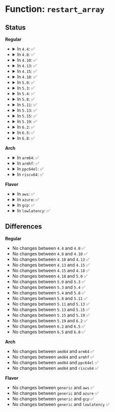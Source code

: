 # Function: <code>restart_array</code>

## Status
<b>Regular</b>
<ul>
<li>
<details>
<summary>In <code>4.4</code>: ✅</summary>

```c
int restart_array(struct mddev *mddev);
```

**Collision:** Unique Static

**Inline:** No

**Transformation:** False

**Instances:**

```
In drivers/md/md.c (ffffffff8168fac0)
Location: drivers/md/md.c:5362
Inline: False
Direct callers:
  - drivers/md/md.c:array_state_store
  - drivers/md/md.c:array_state_store
  - drivers/md/md.c:array_state_store
  - drivers/md/md.c:array_state_store
  - drivers/md/md.c:array_state_store
  - drivers/md/md.c:md_ioctl
  - drivers/md/md.c:md_ioctl
```
**Symbols:**

```
ffffffff8168fac0-ffffffff8168fbb8: restart_array (STB_LOCAL)
```
</details>
</li>
<li>
<details>
<summary>In <code>4.8</code>: ✅</summary>

```c
int restart_array(struct mddev *mddev);
```

**Collision:** Unique Static

**Inline:** No

**Transformation:** False

**Instances:**

```
In drivers/md/md.c (ffffffff816f0950)
Location: drivers/md/md.c:5376
Inline: False
Direct callers:
  - drivers/md/md.c:md_ioctl
  - drivers/md/md.c:md_ioctl
  - drivers/md/md.c:array_state_store
  - drivers/md/md.c:array_state_store
  - drivers/md/md.c:array_state_store
  - drivers/md/md.c:array_state_store
  - drivers/md/md.c:array_state_store
```
**Symbols:**

```
ffffffff816f0950-ffffffff816f0a4e: restart_array (STB_LOCAL)
```
</details>
</li>
<li>
<details>
<summary>In <code>4.10</code>: ✅</summary>

```c
int restart_array(struct mddev *mddev);
```

**Collision:** Unique Static

**Inline:** No

**Transformation:** False

**Instances:**

```
In drivers/md/md.c (ffffffff817221d0)
Location: drivers/md/md.c:5424
Inline: False
Direct callers:
  - drivers/md/md.c:md_ioctl
  - drivers/md/md.c:md_ioctl
  - drivers/md/md.c:array_state_store
  - drivers/md/md.c:array_state_store
  - drivers/md/md.c:array_state_store
  - drivers/md/md.c:array_state_store
  - drivers/md/md.c:array_state_store
```
**Symbols:**

```
ffffffff817221d0-ffffffff817222de: restart_array (STB_LOCAL)
```
</details>
</li>
<li>
<details>
<summary>In <code>4.13</code>: ✅</summary>

```c
int restart_array(struct mddev *mddev);
```

**Collision:** Unique Static

**Inline:** No

**Transformation:** False

**Instances:**

```
In drivers/md/md.c (ffffffff8173b8d0)
Location: drivers/md/md.c:5647
Inline: False
Direct callers:
  - drivers/md/md.c:md_ioctl
  - drivers/md/md.c:md_ioctl
  - drivers/md/md.c:array_state_store
  - drivers/md/md.c:array_state_store
  - drivers/md/md.c:array_state_store
  - drivers/md/md.c:array_state_store
  - drivers/md/md.c:array_state_store
```
**Symbols:**

```
ffffffff8173b8d0-ffffffff8173ba3d: restart_array (STB_LOCAL)
```
</details>
</li>
<li>
<details>
<summary>In <code>4.15</code>: ✅</summary>

```c
int restart_array(struct mddev *mddev);
```

**Collision:** Unique Static

**Inline:** No

**Transformation:** False

**Instances:**

```
In drivers/md/md.c (ffffffff817abb50)
Location: drivers/md/md.c:5692
Inline: False
Direct callers:
  - drivers/md/md.c:md_ioctl
  - drivers/md/md.c:md_ioctl
  - drivers/md/md.c:array_state_store
  - drivers/md/md.c:array_state_store
  - drivers/md/md.c:array_state_store
  - drivers/md/md.c:array_state_store
  - drivers/md/md.c:array_state_store
```
**Symbols:**

```
ffffffff817abb50-ffffffff817abcbd: restart_array (STB_LOCAL)
```
</details>
</li>
<li>
<details>
<summary>In <code>4.18</code>: ✅</summary>

```c
int restart_array(struct mddev *mddev);
```

**Collision:** Unique Static

**Inline:** No

**Transformation:** False

**Instances:**

```
In drivers/md/md.c (ffffffff817f3580)
Location: drivers/md/md.c:5756
Inline: False
Direct callers:
  - drivers/md/md.c:md_ioctl
  - drivers/md/md.c:md_ioctl
  - drivers/md/md.c:array_state_store
  - drivers/md/md.c:array_state_store
  - drivers/md/md.c:array_state_store
  - drivers/md/md.c:array_state_store
  - drivers/md/md.c:array_state_store
```
**Symbols:**

```
ffffffff817f3580-ffffffff817f36ec: restart_array (STB_LOCAL)
```
</details>
</li>
<li>
<details>
<summary>In <code>5.0</code>: ✅</summary>

```c
int restart_array(struct mddev *mddev);
```

**Collision:** Unique Static

**Inline:** No

**Transformation:** False

**Instances:**

```
In drivers/md/md.c (ffffffff8181f560)
Location: drivers/md/md.c:5743
Inline: False
Direct callers:
  - drivers/md/md.c:md_ioctl
  - drivers/md/md.c:md_ioctl
  - drivers/md/md.c:array_state_store
  - drivers/md/md.c:array_state_store
  - drivers/md/md.c:array_state_store
  - drivers/md/md.c:array_state_store
  - drivers/md/md.c:array_state_store
```
**Symbols:**

```
ffffffff8181f560-ffffffff8181f6cc: restart_array (STB_LOCAL)
```
</details>
</li>
<li>
<details>
<summary>In <code>5.3</code>: ✅</summary>

```c
int restart_array(struct mddev *mddev);
```

**Collision:** Unique Static

**Inline:** No

**Transformation:** False

**Instances:**

```
In drivers/md/md.c (ffffffff818601f0)
Location: drivers/md/md.c:5811
Inline: False
Direct callers:
  - drivers/md/md.c:md_ioctl
  - drivers/md/md.c:md_ioctl
  - drivers/md/md.c:array_state_store
  - drivers/md/md.c:array_state_store
  - drivers/md/md.c:array_state_store
  - drivers/md/md.c:array_state_store
  - drivers/md/md.c:array_state_store
```
**Symbols:**

```
ffffffff818601f0-ffffffff8186034d: restart_array (STB_LOCAL)
```
</details>
</li>
<li>
<details>
<summary>In <code>5.4</code>: ✅</summary>

```c
int restart_array(struct mddev *mddev);
```

**Collision:** Unique Static

**Inline:** No

**Transformation:** False

**Instances:**

```
In drivers/md/md.c (ffffffff81891e20)
Location: drivers/md/md.c:5912
Inline: False
Direct callers:
  - drivers/md/md.c:md_ioctl
  - drivers/md/md.c:md_ioctl
  - drivers/md/md.c:array_state_store
  - drivers/md/md.c:array_state_store
  - drivers/md/md.c:array_state_store
  - drivers/md/md.c:array_state_store
  - drivers/md/md.c:array_state_store
```
**Symbols:**

```
ffffffff81891e20-ffffffff81891f7d: restart_array (STB_LOCAL)
```
</details>
</li>
<li>
<details>
<summary>In <code>5.8</code>: ✅</summary>

```c
int restart_array(struct mddev *mddev);
```

**Collision:** Unique Static

**Inline:** No

**Transformation:** False

**Instances:**

```
In drivers/md/md.c (ffffffff81963600)
Location: drivers/md/md.c:6107
Inline: False
Direct callers:
  - drivers/md/md.c:md_ioctl
  - drivers/md/md.c:md_ioctl
  - drivers/md/md.c:array_state_store
  - drivers/md/md.c:array_state_store
  - drivers/md/md.c:array_state_store
  - drivers/md/md.c:array_state_store
  - drivers/md/md.c:array_state_store
```
**Symbols:**

```
ffffffff81963600-ffffffff8196375d: restart_array (STB_LOCAL)
```
</details>
</li>
<li>
<details>
<summary>In <code>5.11</code>: ✅</summary>

```c
int restart_array(struct mddev *mddev);
```

**Collision:** Unique Static

**Inline:** No

**Transformation:** False

**Instances:**

```
In drivers/md/md.c (ffffffff81969ee0)
Location: drivers/md/md.c:6141
Inline: False
Direct callers:
  - drivers/md/md.c:md_set_read_only
  - drivers/md/md.c:md_ioctl
  - drivers/md/md.c:array_state_store
  - drivers/md/md.c:array_state_store
  - drivers/md/md.c:array_state_store
  - drivers/md/md.c:array_state_store
  - drivers/md/md.c:array_state_store
```
**Symbols:**

```
ffffffff81969ee0-ffffffff8196a04a: restart_array (STB_LOCAL)
```
</details>
</li>
<li>
<details>
<summary>In <code>5.13</code>: ✅</summary>

```c
int restart_array(struct mddev *mddev);
```

**Collision:** Unique Static

**Inline:** No

**Transformation:** False

**Instances:**

```
In drivers/md/md.c (ffffffff8194d8a0)
Location: drivers/md/md.c:6098
Inline: False
Direct callers:
  - drivers/md/md.c:md_set_read_only
  - drivers/md/md.c:md_ioctl
  - drivers/md/md.c:array_state_store
  - drivers/md/md.c:array_state_store
  - drivers/md/md.c:array_state_store
  - drivers/md/md.c:array_state_store
  - drivers/md/md.c:array_state_store
```
**Symbols:**

```
ffffffff8194d8a0-ffffffff8194da13: restart_array (STB_LOCAL)
```
</details>
</li>
<li>
<details>
<summary>In <code>5.15</code>: ✅</summary>

```c
int restart_array(struct mddev *mddev);
```

**Collision:** Unique Static

**Inline:** No

**Transformation:** False

**Instances:**

```
In drivers/md/md.c (ffffffff819f2cb0)
Location: drivers/md/md.c:6109
Inline: False
Direct callers:
  - drivers/md/md.c:md_set_read_only
  - drivers/md/md.c:md_ioctl
  - drivers/md/md.c:array_state_store
  - drivers/md/md.c:array_state_store
  - drivers/md/md.c:array_state_store
  - drivers/md/md.c:array_state_store
  - drivers/md/md.c:array_state_store
```
**Symbols:**

```
ffffffff819f2cb0-ffffffff819f2e20: restart_array (STB_LOCAL)
```
</details>
</li>
<li>
<details>
<summary>In <code>5.19</code>: ✅</summary>

```c
int restart_array(struct mddev *mddev);
```

**Collision:** Unique Static

**Inline:** No

**Transformation:** False

**Instances:**

```
In drivers/md/md.c (ffffffff81b5c490)
Location: drivers/md/md.c:6102
Inline: False
Direct callers:
  - drivers/md/md.c:md_set_read_only
  - drivers/md/md.c:md_ioctl
  - drivers/md/md.c:array_state_store
  - drivers/md/md.c:array_state_store
  - drivers/md/md.c:array_state_store
  - drivers/md/md.c:array_state_store
  - drivers/md/md.c:array_state_store
```
**Symbols:**

```
ffffffff81b5c490-ffffffff81b5c607: restart_array (STB_LOCAL)
```
</details>
</li>
<li>
<details>
<summary>In <code>6.2</code>: ✅</summary>

```c
int restart_array(struct mddev *mddev);
```

**Collision:** Unique Static

**Inline:** No

**Transformation:** False

**Instances:**

```
In drivers/md/md.c (ffffffff81cf6930)
Location: drivers/md/md.c:6088
Inline: False
Direct callers:
  - drivers/md/md.c:md_set_read_only
  - drivers/md/md.c:md_ioctl
  - drivers/md/md.c:array_state_store
  - drivers/md/md.c:array_state_store
  - drivers/md/md.c:array_state_store
  - drivers/md/md.c:array_state_store
  - drivers/md/md.c:array_state_store
```
**Symbols:**

```
ffffffff81cf6930-ffffffff81cf6aa7: restart_array (STB_LOCAL)
```
</details>
</li>
<li>
<details>
<summary>In <code>6.5</code>: ✅</summary>

```c
int restart_array(struct mddev *mddev);
```

**Collision:** Unique Static

**Inline:** No

**Transformation:** False

**Instances:**

```
In drivers/md/md.c (ffffffff81d5e3d0)
Location: drivers/md/md.c:6083
Inline: False
Direct callers:
  - drivers/md/md.c:md_set_read_only
  - drivers/md/md.c:md_ioctl
  - drivers/md/md.c:array_state_store
  - drivers/md/md.c:array_state_store
  - drivers/md/md.c:array_state_store
  - drivers/md/md.c:array_state_store
  - drivers/md/md.c:array_state_store
```
**Symbols:**

```
ffffffff81d5e3d0-ffffffff81d5e547: restart_array (STB_LOCAL)
```
</details>
</li>
<li>
<details>
<summary>In <code>6.8</code>: ✅</summary>

```c
int restart_array(struct mddev *mddev);
```

**Collision:** Unique Static

**Inline:** No

**Transformation:** False

**Instances:**

```
In drivers/md/md.c (ffffffff81e15230)
Location: drivers/md/md.c:6225
Inline: False
Direct callers:
  - drivers/md/md.c:md_set_read_only
  - drivers/md/md.c:md_ioctl
  - drivers/md/md.c:array_state_store
  - drivers/md/md.c:array_state_store
  - drivers/md/md.c:array_state_store
  - drivers/md/md.c:array_state_store
  - drivers/md/md.c:array_state_store
```
**Symbols:**

```
ffffffff81e15230-ffffffff81e153a7: restart_array (STB_LOCAL)
```
</details>
</li>
</ul>
<b>Arch</b>
<ul>
<li>
<details>
<summary>In <code>arm64</code>: ✅</summary>

```c
int restart_array(struct mddev *mddev);
```

**Collision:** Unique Static

**Inline:** No

**Transformation:** False

**Instances:**

```
In drivers/md/md.c (ffff800010ae9c10)
Location: drivers/md/md.c:5912
Inline: False
Direct callers:
  - drivers/md/md.c:md_ioctl
  - drivers/md/md.c:md_ioctl
  - drivers/md/md.c:array_state_store
  - drivers/md/md.c:array_state_store
  - drivers/md/md.c:array_state_store
  - drivers/md/md.c:array_state_store
  - drivers/md/md.c:array_state_store
```
**Symbols:**

```
ffff800010ae9c10-ffff800010ae9dc4: restart_array (STB_LOCAL)
```
</details>
</li>
<li>
<details>
<summary>In <code>armhf</code>: ✅</summary>

```c
int restart_array(struct mddev *mddev);
```

**Collision:** Unique Static

**Inline:** No

**Transformation:** False

**Instances:**

```
In drivers/md/md.c (c0bc5548)
Location: drivers/md/md.c:5912
Inline: False
Direct callers:
  - drivers/md/md.c:md_ioctl
  - drivers/md/md.c:md_ioctl
  - drivers/md/md.c:array_state_store
  - drivers/md/md.c:array_state_store
  - drivers/md/md.c:array_state_store
  - drivers/md/md.c:array_state_store
  - drivers/md/md.c:array_state_store
```
**Symbols:**

```
c0bc5548-c0bc569c: restart_array (STB_LOCAL)
```
</details>
</li>
<li>
<details>
<summary>In <code>ppc64el</code>: ✅</summary>

```c
int restart_array(struct mddev *mddev);
```

**Collision:** Unique Static

**Inline:** No

**Transformation:** False

**Instances:**

```
In drivers/md/md.c (c000000000bcd000)
Location: drivers/md/md.c:5912
Inline: False
Direct callers:
  - drivers/md/md.c:md_ioctl
  - drivers/md/md.c:md_ioctl
  - drivers/md/md.c:array_state_store
  - drivers/md/md.c:array_state_store
  - drivers/md/md.c:array_state_store
  - drivers/md/md.c:array_state_store
  - drivers/md/md.c:array_state_store
```
**Symbols:**

```
c000000000bcd000-c000000000bcd240: restart_array (STB_LOCAL)
```
</details>
</li>
<li>
<details>
<summary>In <code>riscv64</code>: ✅</summary>

```c
int restart_array(struct mddev *mddev);
```

**Collision:** Unique Static

**Inline:** No

**Transformation:** False

**Instances:**

```
In drivers/md/md.c (ffffffe0006da18a)
Location: drivers/md/md.c:5912
Inline: False
Direct callers:
  - drivers/md/md.c:md_ioctl
  - drivers/md/md.c:md_ioctl
  - drivers/md/md.c:array_state_store
  - drivers/md/md.c:array_state_store
  - drivers/md/md.c:array_state_store
  - drivers/md/md.c:array_state_store
  - drivers/md/md.c:array_state_store
```
**Symbols:**

```
ffffffe0006da18a-ffffffe0006da2c2: restart_array (STB_LOCAL)
```
</details>
</li>
</ul>
<b>Flavor</b>
<ul>
<li>
<details>
<summary>In <code>aws</code>: ✅</summary>

```c
int restart_array(struct mddev *mddev);
```

**Collision:** Unique Static

**Inline:** No

**Transformation:** False

**Instances:**

```
In drivers/md/md.c (ffffffff81837ca0)
Location: drivers/md/md.c:5912
Inline: False
Direct callers:
  - drivers/md/md.c:md_ioctl
  - drivers/md/md.c:md_ioctl
  - drivers/md/md.c:array_state_store
  - drivers/md/md.c:array_state_store
  - drivers/md/md.c:array_state_store
  - drivers/md/md.c:array_state_store
  - drivers/md/md.c:array_state_store
```
**Symbols:**

```
ffffffff81837ca0-ffffffff81837dfd: restart_array (STB_LOCAL)
```
</details>
</li>
<li>
<details>
<summary>In <code>azure</code>: ✅</summary>

```c
int restart_array(struct mddev *mddev);
```

**Collision:** Unique Static

**Inline:** No

**Transformation:** False

**Instances:**

```
In drivers/md/md.c (ffffffff817ff310)
Location: drivers/md/md.c:5912
Inline: False
Direct callers:
  - drivers/md/md.c:md_ioctl
  - drivers/md/md.c:md_ioctl
  - drivers/md/md.c:array_state_store
  - drivers/md/md.c:array_state_store
  - drivers/md/md.c:array_state_store
  - drivers/md/md.c:array_state_store
  - drivers/md/md.c:array_state_store
```
**Symbols:**

```
ffffffff817ff310-ffffffff817ff46d: restart_array (STB_LOCAL)
```
</details>
</li>
<li>
<details>
<summary>In <code>gcp</code>: ✅</summary>

```c
int restart_array(struct mddev *mddev);
```

**Collision:** Unique Static

**Inline:** No

**Transformation:** False

**Instances:**

```
In drivers/md/md.c (ffffffff818872d0)
Location: drivers/md/md.c:5912
Inline: False
Direct callers:
  - drivers/md/md.c:md_ioctl
  - drivers/md/md.c:md_ioctl
  - drivers/md/md.c:array_state_store
  - drivers/md/md.c:array_state_store
  - drivers/md/md.c:array_state_store
  - drivers/md/md.c:array_state_store
  - drivers/md/md.c:array_state_store
```
**Symbols:**

```
ffffffff818872d0-ffffffff8188742d: restart_array (STB_LOCAL)
```
</details>
</li>
<li>
<details>
<summary>In <code>lowlatency</code>: ✅</summary>

```c
int restart_array(struct mddev *mddev);
```

**Collision:** Unique Static

**Inline:** No

**Transformation:** False

**Instances:**

```
In drivers/md/md.c (ffffffff818a3500)
Location: drivers/md/md.c:5912
Inline: False
Direct callers:
  - drivers/md/md.c:md_ioctl
  - drivers/md/md.c:md_ioctl
  - drivers/md/md.c:array_state_store
  - drivers/md/md.c:array_state_store
  - drivers/md/md.c:array_state_store
  - drivers/md/md.c:array_state_store
  - drivers/md/md.c:array_state_store
```
**Symbols:**

```
ffffffff818a3500-ffffffff818a367c: restart_array (STB_LOCAL)
```
</details>
</li>
</ul>

## Differences
<b>Regular</b>
<ul>
<li>
No changes between <code>4.4</code> and <code>4.8</code> ✅
</li>
<li>
No changes between <code>4.8</code> and <code>4.10</code> ✅
</li>
<li>
No changes between <code>4.10</code> and <code>4.13</code> ✅
</li>
<li>
No changes between <code>4.13</code> and <code>4.15</code> ✅
</li>
<li>
No changes between <code>4.15</code> and <code>4.18</code> ✅
</li>
<li>
No changes between <code>4.18</code> and <code>5.0</code> ✅
</li>
<li>
No changes between <code>5.0</code> and <code>5.3</code> ✅
</li>
<li>
No changes between <code>5.3</code> and <code>5.4</code> ✅
</li>
<li>
No changes between <code>5.4</code> and <code>5.8</code> ✅
</li>
<li>
No changes between <code>5.8</code> and <code>5.11</code> ✅
</li>
<li>
No changes between <code>5.11</code> and <code>5.13</code> ✅
</li>
<li>
No changes between <code>5.13</code> and <code>5.15</code> ✅
</li>
<li>
No changes between <code>5.15</code> and <code>5.19</code> ✅
</li>
<li>
No changes between <code>5.19</code> and <code>6.2</code> ✅
</li>
<li>
No changes between <code>6.2</code> and <code>6.5</code> ✅
</li>
<li>
No changes between <code>6.5</code> and <code>6.8</code> ✅
</li>
</ul>
<b>Arch</b>
<ul>
<li>
No changes between <code>amd64</code> and <code>arm64</code> ✅
</li>
<li>
No changes between <code>amd64</code> and <code>armhf</code> ✅
</li>
<li>
No changes between <code>amd64</code> and <code>ppc64el</code> ✅
</li>
<li>
No changes between <code>amd64</code> and <code>riscv64</code> ✅
</li>
</ul>
<b>Flavor</b>
<ul>
<li>
No changes between <code>generic</code> and <code>aws</code> ✅
</li>
<li>
No changes between <code>generic</code> and <code>azure</code> ✅
</li>
<li>
No changes between <code>generic</code> and <code>gcp</code> ✅
</li>
<li>
No changes between <code>generic</code> and <code>lowlatency</code> ✅
</li>
</ul>
